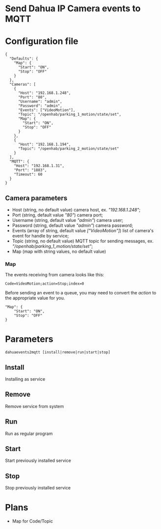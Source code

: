 # Send Dahua IP Camera events to MQTT

# Configuration file

    {
      "Defaults": {
        "Map": {
          "Start": "ON",
          "Stop": "OFF"
        }
      },
      "Cameras": [
        {
          "Host": "192.168.1.248",
          "Port": "80",
          "Username": "admin",
          "Password": "admin",
          "Events": ["VideoMotion"],
          "Topic": "/openhab/parking_1_motion/state/set",
          "Map": {
            "Start": "ON",
            "Stop": "OFF"
          }
        },
        {
          "Host": "192.168.1.194",
          "Topic": "/openhab/parking_2_motion/state/set"
        }
      ],
      "MQTT": {
        "Host": "192.168.1.31",
        "Port": "1883",
        "Timeout": 60
      }
    }

## Camera parameters

- Host (string, no default value) camera host, ex. *"192.168.1.248"*;
- Port (string, default value *"80"*) camera port;
- Username (string, default value *"admin"*) camera user;
- Password (string, default value *"admin"*) camera password;
- Events (array of string, default value *\["VideoMotion"\]*) list of camera's event for handle by service;
- Topic (string, no default value) MQTT topic for sending messages, ex. *"/openhab/parking_1_motion/state/set"*;
- Map (map with string values, no default value)

### Map

The events receiving from camera looks like this:

    Code=VideoMotion;action=Stop;index=0

Before sending an event to a queue, you may need to convert the *action* to the appropriate value for you.

    "Map": {
        "Start": "ON",
        "Stop": "OFF"
    }

# Parameters

    dahuaevents2mqtt [install|remove|run|start|stop]

## Install

Installing as service

## Remove

Remove service from system

## Run

Run as regular program

## Start

Start previously installed service

## Stop

Stop previously installed service

# Plans

- Map for Code/Topic